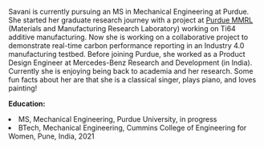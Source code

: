 Savani is currently pursuing an MS in Mechanical Engineering at Purdue. She started her graduate research journey with a project at [Purdue MMRL]( https://engineering.purdue.edu/MMRL) (Materials and Manufacturing Research Laboratory) working on Ti64 additive manufacturing. Now she is working on a collaborative project to demonstrate real-time carbon performance reporting in an Industry 4.0 manufacturing testbed. Before joining Purdue, she worked as a Product Design Engineer at Mercedes-Benz Research and Development (in India). Currently she is enjoying being back to academia and her research. Some fun facts about her are that she is a classical singer, plays piano, and loves painting!

<strong>Education:</strong>
<li>MS, Mechanical Engineering, Purdue University, in progress </li>
<li>BTech, Mechanical Engineering, Cummins College of Engineering for Women, Pune, India, 2021</li>


